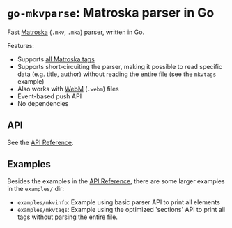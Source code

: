# `go-mkvparse`: Matroska parser in Go

Fast [Matroska](https://www.matroska.org) (`.mkv`, `.mka`) parser, written in Go.

Features:

- Supports [all Matroska tags](https://www.matroska.org/technical/specs/index.html)
- Supports short-circuiting the parser, making it possible to 
read specific data (e.g. title, author) without reading the
entire file (see the `mkvtags` example)
- Also works with [WebM](https://www.webmproject.org) (`.webm`) files
- Event-based push API
- No dependencies

## API

See the [API Reference](https://godoc.org/github.com/remko/go-mkvparse).

## Examples

Besides the examples in the [API Reference](https://godoc.org/github.com/remko/go-mkvparse),
there are some larger examples in the `examples/` dir:

- `examples/mkvinfo`: Example using basic parser API to print all elements
- `examples/mkvtags`: Example using the optimized 'sections' API to print all tags without
	parsing the entire file.

